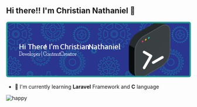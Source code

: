 ## Hi there!! I'm Christian Nathaniel 👋

![christian](img/github-header-image%20(1).png)

<!--
**christiannathaniel277/christiannathaniel277** is a ✨ _special_ ✨ repository because its `README.md` (this file) appears on your GitHub profile.

Here are some ideas to get you started:

- 🔭 I’m currently working on ...
- 🌱 I’m currently learning ...
- 👯 I’m looking to collaborate on ...
- 🤔 I’m looking for help with ...
- 💬 Ask me about ...
- 📫 How to reach me: ...
- 😄 Pronouns: ...
- ⚡ Fun fact: ...
-->

- 🌱 I'm currently learning **Laravel** Framework and **C** language

![happy](https://media.giphy.com/media/v1.Y2lkPTc5MGI3NjExZDUwZmR3ejZra2VkNzNuZXJwb3JqYWNkMGowN2dsMjR2MDJzeXJieSZlcD12MV9naWZzX3NlYXJjaCZjdD1n/tFSqMSMnzPRTAdvKyr/giphy.gif)
